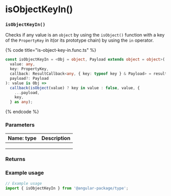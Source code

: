 # isObjectKeyIn()

### `isObjectKeyIn()`

Checks if any value is an `object` by using the `isObject()` function with a key of the `PropertyKey` in it(or its prototype chain) by using the `in` operator.

{% code title="is-object-key-in.func.ts" %}
```typescript
const isObjectKeyIn = <Obj = object, Payload extends object = object>(
  value: any,
  key: PropertyKey,
  callback: ResultCallback<any, { key: typeof key } & Payload> = resultCallback,
  payload?: Payload
): value is Obj =>
  callback(isObject(value) ? key in value : false, value, {
    ...payload,
    key,
  } as any);
```
{% endcode %}

### Parameters

| Name: type | Description |
| ---------- | ----------- |
|            |             |
|            |             |
|            |             |

### Returns

### Example usage

```typescript
// Example usage
import { isObjectKeyIn } from '@angular-package/type';

```

